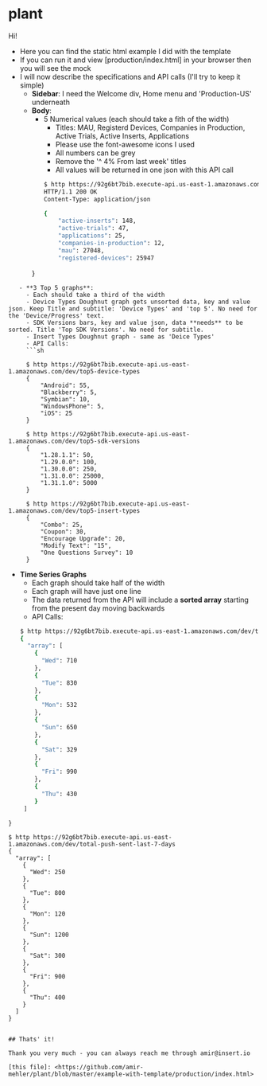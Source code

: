 # plant

Hi!

 - Here you can find the static html example I did with the template
 - If you can run it and view [production/index.html] in your browser then you will see the mock
 - I will now describe the specifications and API calls (I'll try to keep it simple)
   - **Sidebar**: I need the Welcome div, Home menu and 'Production-US' underneath
   - **Body**:
     - 5 Numerical values (each should take a fith of the width)
       - Titles: MAU, Registerd Devices, Companies in Production, Active Trials, Active Inserts, Applications
       - Please use the font-awesome icons I used
       - All numbers can be grey
       - Remove the '^ 4% From last week' titles
       - All values will be returned in one json with this API call
       ```sh
       $ http https://92g6bt7bib.execute-api.us-east-1.amazonaws.com/dev/scalars
       HTTP/1.1 200 OK
       Content-Type: application/json

       {
           "active-inserts": 148,
           "active-trials": 47,
           "applications": 25,
           "companies-in-production": 12,
           "mau": 27048,
           "registered-devices": 25947
      }
```
   - **3 Top 5 graphs**:
     - Each should take a third of the width
     - Device Types Doughnut graph gets unsorted data, key and value json. Keep Title and subtitle: 'Device Types' and 'top 5'. No need for the 'Device/Progress' text.
     - SDK Versions bars, key and value json, data **needs** to be sorted. Title 'Top SDK Versions'. No need for subtitle.
     - Insert Types Doughnut graph - same as 'Deice Types'
     - API Calls:
     ```sh

     $ http https://92g6bt7bib.execute-api.us-east-1.amazonaws.com/dev/top5-device-types
     {
         "Android": 55,
         "Blackberry": 5,
         "Symbian": 10,
         "WindowsPhone": 5,
         "iOS": 25
     }

     $ http https://92g6bt7bib.execute-api.us-east-1.amazonaws.com/dev/top5-sdk-versions
     {
         "1.28.1.1": 50,
         "1.29.0.0": 100,
         "1.30.0.0": 250,
         "1.31.0.0": 25000,
         "1.31.1.0": 5000
     }

     $ http https://92g6bt7bib.execute-api.us-east-1.amazonaws.com/dev/top5-insert-types
     {
         "Combo": 25,
         "Coupon": 30,
         "Encourage Upgrade": 20,
         "Modify Text": "15",
         "One Questions Survey": 10
     }
```
   - **Time Series Graphs**
     - Each graph should take half of the width
     - Each graph will have just one line
     - The data returned from the API will include a **sorted array** starting from the present day moving backwards
     - API Calls:
     ```sh
     $ http https://92g6bt7bib.execute-api.us-east-1.amazonaws.com/dev/total-impressions-last-7-days
     {
       "array": [
         {
           "Wed": 710
         },
         {
           "Tue": 830
         },
         {
           "Mon": 532
         },
         {
           "Sun": 650
         },
         {
           "Sat": 329
         },
         {
           "Fri": 990
         },
         {
           "Thu": 430
         }
      ]
    }

    $ http https://92g6bt7bib.execute-api.us-east-1.amazonaws.com/dev/total-push-sent-last-7-days
    {
      "array": [
        {
          "Wed": 250
        },
        {
          "Tue": 800
        },
        {
          "Mon": 120
        },
        {
          "Sun": 1200
        },
        {
          "Sat": 300
        },
        {
          "Fri": 900
        },
        {
          "Thu": 400
        }
      ]
    }

```

## Thats' it!

Thank you very much - you can always reach me through amir@insert.io

[this file]: <https://github.com/amir-mehler/plant/blob/master/example-with-template/production/index.html>
